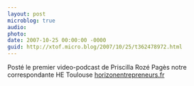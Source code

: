```yaml
---
layout: post
microblog: true
audio: 
photo: 
date: 2007-10-25 00:00:00 -0000
guid: http://xtof.micro.blog/2007/10/25/t362478972.html
---
```

Posté le premier video-podcast de Priscilla Rozé Pagès notre correspondante HE Toulouse [horizonentrepreneurs.fr](http://horizonentrepreneurs.fr/)
